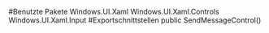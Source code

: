 #Benutzte Pakete
Windows.UI.Xaml
Windows.UI.Xaml.Controls
Windows.UI.Xaml.Input
#Exportschnittstellen
public SendMessageControl()
